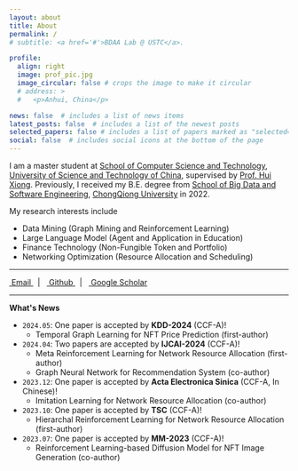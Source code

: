 ```yaml
---
layout: about
title: About
permalink: /
# subtitle: <a href='#'>BDAA Lab @ USTC</a>.

profile:
  align: right
  image: prof_pic.jpg
  image_circular: false # crops the image to make it circular
  # address: >
  #   <p>Anhui, China</p>

news: false  # includes a list of news items
latest_posts: false  # includes a list of the newest posts
selected_papers: false # includes a list of papers marked as "selected={true}"
social: false  # includes social icons at the bottom of the page
---
```


I am a master student at [School of Computer Science and Technology](http://cs.ustc.edu.cn/), [University of Science and Technology of China](https://www.ustc.edu.cn/), supervised by [Prof. Hui Xiong](https://hkust-gz.edu.cn/people/hui-xiong/). Previously, I received my B.E. degree from [School of Big Data and Software Engineering](http://www.cse.cqu.edu.cn/), [ChongQiong University](https://www.cqu.edu.cn/) in 2022.

My research interests include

- Data Mining (Graph Mining and Reinforcement Learning)
- Large Language Model (Agent and Application in Education)
- Finance Technology (Non-Fungible Token and Portfolio)
- Networking Optimization (Resource Allocation and Scheduling)

<!-- Put your address / P.O. box / other info right below your picture. You can also disable any of these elements by editing `profile` property of the YAML header of your `_pages/about.md`. Edit `_bibliography/papers.bib` and Jekyll will render your [publications page](/al-folio/publications/) automatically. -->

<!-- Link to your social media connections, too. This theme is set up to use [Font Awesome icons](http://fortawesome.github.io/Font-Awesome/) and [Academicons](https://jpswalsh.github.io/academicons/), like the ones below. Add your Facebook, Twitter, LinkedIn, Google Scholar, or just disable all of them. -->

---

<a href="mailto:tianfuwang@mail.ustc.edu.cn" title="Email" rel="external nofollow noopener" target="_blank">
<i class="fas fa-envelope"></i>&nbsp;Email
</a>
&nbsp;&nbsp;|&nbsp;&nbsp;
<a href="https://github.com/GeminiLight" title="GitHub" rel="external nofollow noopener" target="_blank">
<i class="fab fa-github"></i>&nbsp;Github
</a>
&nbsp;&nbsp;|&nbsp;&nbsp;
<a href="https://scholar.google.com/citations?user=BYdLtIgAAAAJ" title="Google Scholar" rel="external nofollow noopener" target="_blank">
<i class="ai ai-google-scholar"></i>&nbsp;Google Scholar
</a>

---

**What's News**

- `2024.05`: One paper is accepted by **KDD-2024** (CCF-A)!
  - Temporal Graph Learning for NFT Price Prediction (first-author)
- `2024.04`: Two papers are accepted by **IJCAI-2024** (CCF-A)!
  - Meta Reinforcement Learning for Network Resource Allocation (first-author)
  - Graph Neural Network for Recommendation System (co-author)
- `2023.12`: One paper is accepted by **Acta Electronica Sinica** (CCF-A, In Chinese)!
  - Imitation Learning for Network Resource Allocation (co-author)
- `2023.10`: One paper is accepted by **TSC** (CCF-A)!
  - Hierarchal Reinforcement Learning for Network Resource Allocation (first-author)
- `2023.07`: One paper is accepted by **MM-2023** (CCF-A)!
  - Reinforcement Learning-based Diffusion Model for NFT Image Generation (co-author)